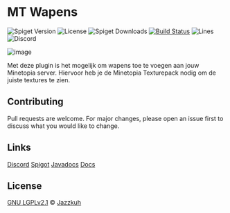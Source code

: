 # MT Wapens
![Spiget Version](https://img.shields.io/spiget/version/76350?color=red&label=version)
![License](https://img.shields.io/github/license/MT-Wapens/MT-Wapens)
![Spiget Downloads](https://img.shields.io/spiget/downloads/76350)
[![Build Status](https://jenkins.jazzkuh.com/job/MTWapens/badge/icon)](https://jenkins.jazzkuh.com/job/MTWapens/)
![Lines](https://img.shields.io/tokei/lines/github/MT-Wapens/MT-Wapens)
![Discord](https://discord.com/api/guilds/697454470249971833/widget.png?style=banner3)

![image](https://user-images.githubusercontent.com/32953684/129263279-5ab8ebb4-5137-4473-a383-62068cb9e21d.png)

Met deze plugin is het mogelijk om wapens toe te voegen aan jouw Minetopia server. Hiervoor heb je de Minetopia Texturepack nodig om de juiste textures te zien.

## Contributing
Pull requests are welcome. For major changes, please open an issue first to discuss what you would like to change.

## Links
[Discord](https://discord.gg/AvRpCUZ) [Spigot](https://www.spigotmc.org/resources/minetopia-wapens.76350/) [Javadocs](https://api.mtwapens.nl/) [Docs](https://docs.mtwapens.nl)

## License
[GNU LGPLv2.1](https://choosealicense.com/licenses/lgpl-2.1/) © [Jazzkuh](https://github.com/Jazzkuh/)
